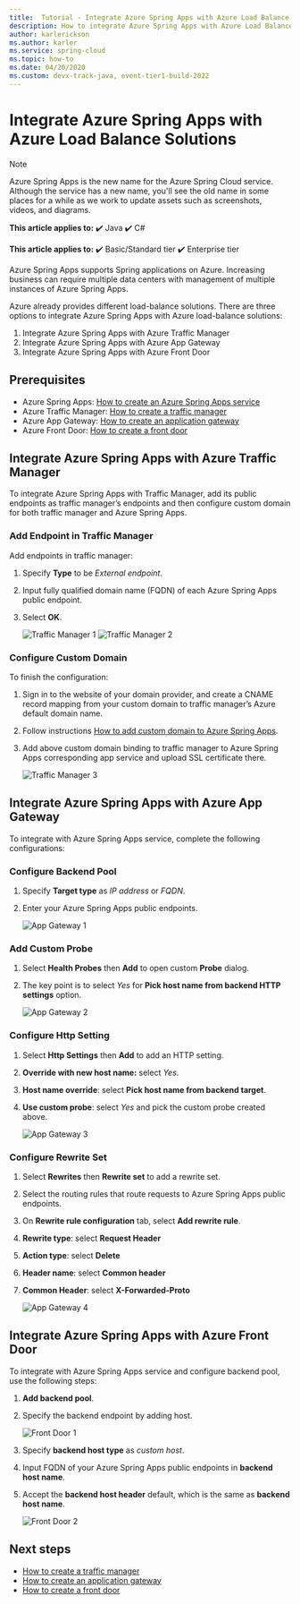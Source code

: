 ```yaml
---
title:  Tutorial - Integrate Azure Spring Apps with Azure Load Balance Solutions
description: How to integrate Azure Spring Apps with Azure Load Balance Solutions
author: karlerickson
ms.author: karler
ms.service: spring-cloud
ms.topic: how-to
ms.date: 04/20/2020
ms.custom: devx-track-java, event-tier1-build-2022
---
```


# Integrate Azure Spring Apps with Azure Load Balance Solutions

> [!NOTE]
> Azure Spring Apps is the new name for the Azure Spring Cloud service. Although the service has a new name, you'll see the old name in some places for a while as we work to update assets such as screenshots, videos, and diagrams.

**This article applies to:** ✔️ Java ✔️ C#

**This article applies to:** ✔️ Basic/Standard tier ✔️ Enterprise tier

Azure Spring Apps supports Spring applications on Azure. Increasing business can require multiple data centers with management of multiple instances of Azure Spring Apps.

Azure already provides different load-balance solutions. There are three options to integrate Azure Spring Apps with Azure load-balance solutions:

1. Integrate Azure Spring Apps with Azure Traffic Manager
2. Integrate Azure Spring Apps with Azure App Gateway
3. Integrate Azure Spring Apps with Azure Front Door

## Prerequisites

* Azure Spring Apps: [How to create an Azure Spring Apps service](./quickstart.md)
* Azure Traffic Manager: [How to create a traffic manager](../traffic-manager/quickstart-create-traffic-manager-profile.md)
* Azure App Gateway: [How to create an application gateway](../application-gateway/quick-create-portal.md)
* Azure Front Door: [How to create a front door](../frontdoor/quickstart-create-front-door.md)

## Integrate Azure Spring Apps with Azure Traffic Manager

To integrate Azure Spring Apps with Traffic Manager, add its public endpoints as traffic manager’s endpoints and then configure custom domain for both traffic manager and Azure Spring Apps.

### Add Endpoint in Traffic Manager

Add endpoints in traffic manager:

1. Specify **Type** to be *External endpoint*.
1. Input fully qualified domain name (FQDN) of each Azure Spring Apps public endpoint.
1. Select **OK**.

    ![Traffic Manager 1](media/spring-cloud-load-balancers/traffic-manager-1.png)
    ![Traffic Manager 2](media/spring-cloud-load-balancers/traffic-manager-2.png)

### Configure Custom Domain

To finish the configuration:

1. Sign in to the website of your domain provider, and create a CNAME record mapping from your custom domain to traffic manager’s Azure default domain name.
1. Follow instructions [How to add custom domain to Azure Spring Apps](./tutorial-custom-domain.md).
1. Add above custom domain binding to traffic manager to Azure Spring Apps corresponding app service and upload SSL certificate there.

    ![Traffic Manager 3](media/spring-cloud-load-balancers/traffic-manager-3.png)

## Integrate Azure Spring Apps with Azure App Gateway

To integrate with Azure Spring Apps service, complete the following configurations:

### Configure Backend Pool

1. Specify **Target type** as *IP address* or *FQDN*.
1. Enter your Azure Spring Apps public endpoints.

    ![App Gateway 1](media/spring-cloud-load-balancers/app-gateway-1.png)

### Add Custom Probe

1. Select **Health Probes** then **Add** to open custom **Probe** dialog.
1. The key point is to select *Yes* for **Pick host name from backend HTTP settings** option.

    ![App Gateway 2](media/spring-cloud-load-balancers/app-gateway-2.png)

### Configure Http Setting

1. Select **Http Settings** then **Add** to add an HTTP setting.
1. **Override with new host name:** select *Yes*.
1. **Host name override**: select **Pick host name from backend target**.
1. **Use custom probe**: select *Yes* and pick the custom probe created above.

    ![App Gateway 3](media/spring-cloud-load-balancers/app-gateway-3.png)

### Configure Rewrite Set

1. Select **Rewrites** then **Rewrite set** to add a rewrite set.
1. Select the routing rules that route requests to Azure Spring Apps public endpoints.
1. On **Rewrite rule configuration** tab, select **Add rewrite rule**.
1. **Rewrite type**: select **Request Header**
1. **Action type**: select **Delete**
1. **Header name**: select **Common header**
1. **Common Header**: select **X-Forwarded-Proto**

    ![App Gateway 4](media/spring-cloud-load-balancers/app-gateway-4.png)

## Integrate Azure Spring Apps with Azure Front Door

To integrate with Azure Spring Apps service and configure backend pool, use the following steps:

1. **Add backend pool**.
1. Specify the backend endpoint by adding host.

    ![Front Door 1](media/spring-cloud-load-balancers/front-door-1.png)

1. Specify **backend host type** as *custom host*.
1. Input FQDN of your Azure Spring Apps public endpoints in **backend host name**.
1. Accept the **backend host header** default, which is the same as **backend host name**.

    ![Front Door 2](media/spring-cloud-load-balancers/front-door-2.png)

## Next steps

* [How to create a traffic manager](../traffic-manager/quickstart-create-traffic-manager-profile.md)
* [How to create an application gateway](../application-gateway/quick-create-portal.md)
* [How to create a front door](../frontdoor/quickstart-create-front-door.md)
